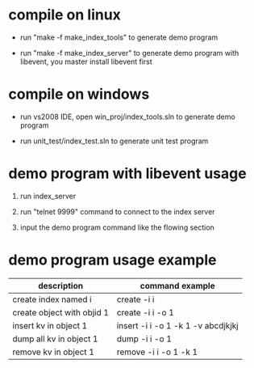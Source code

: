 # compile on linux

* run "make -f make_index_tools" to generate demo program  
  
* run "make -f make_index_server" to generate demo program with libevent, you master install libevent first


# compile on windows

* run vs2008 IDE, open win_proj/index_tools.sln to generate demo program
  
* run unit_test/index_test.sln to generate unit test program
  

# demo program with libevent usage

1. run index_server
  
2. run "telnet 9999" command to connect to the index server
  
3. input the demo program command like the flowing section
  
# demo program usage example

|description|command example|
|-----------|---------------|
|create index named i       | create -i i |
|create object with objid 1 | create -i i -o 1|
|insert kv in object 1      | insert -i i -o 1 -k 1 -v abcdjkjkj |
|dump all kv in object 1    | dump   -i i -o 1 |
|remove kv in object 1      | remove -i i -o 1 -k 1 |




